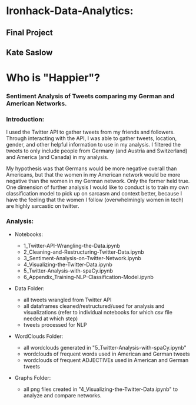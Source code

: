 # Ironhack-Data-Analytics:
## Final Project
## Kate Saslow

# Who is "Happier"? 
### Sentiment Analysis of Tweets comparing my German and American Networks. 

### Introduction:
I used the Twitter API to gather tweets from my friends and followers. Through interacting with the API, I was able to gather tweets, location, gender, and other helpful information to use in my analysis. I filtered the tweets to only include people from Germany (and Austria and Switzerland) and America (and Canada) in my analysis. 

My hypothesis was that Germans would be more negative overall than Americans, but that the women in my American network would be more negative than the women in my German network. Only the former held true. One dimension of further analysis I would like to conduct is to train my own classification model to pick up on sarcasm and context better, because I have the feeling that the women I follow (overwhelmingly women in tech) are highly sarcastic on twitter.

### Analysis:
* Notebooks:
  * 1_Twitter-API-Wrangling-the-Data.ipynb
  * 2_Cleaning-and-Restructuring-Twitter-Data.ipynb
  * 3_Sentiment-Analysis-on-Twitter-Network.ipynb
  * 4_Visualizing-the-Twitter-Data.ipynb
  * 5_Twitter-Analysis-with-spaCy.ipynb
  * 6_Appendix_Training-NLP-Classification-Model.ipynb

* Data Folder:
  * all tweets wrangled from Twitter API
  * all dataframes cleaned/restructured/used for analysis and visualizations (refer to individual notebooks for which csv file needed at which step)
  * tweets processed for NLP

* WordClouds Folder:
  * all wordclouds generated in "5_Twitter-Analysis-with-spaCy.ipynb"
  * wordclouds of frequent words used in American and German tweets
  * wordclouds of frequent ADJECTIVEs used in American and German tweets

* Graphs Folder:
  * all png files created in "4_Visualizing-the-Twitter-Data.ipynb" to analyze and compare networks.
